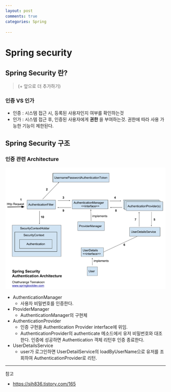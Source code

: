 ```yaml
---
layout: post
comments: true
categories: Spring

---
```


# Spring security



## Spring Security 란?

>  (+ 앞으로 더 추가하기)



### 인증 VS 인가

- 인증 : 시스템 접근 시, 등록된 사용자인지 여부를 확인하는것
- 인가 : 시스템 접근 후, 인증된 사용자에게 **권한** 을 부여하는것. 권한에 따라 사용 가능한 기능이 제한된다.



## Spring Security 구조



### 인증 관련 Architecture

![1548773216608](./../../assets/spring_security_authentication_architecture.png)

- AuthenticationManager
  - 사용자 비밀번호를 인증한다.
- ProviderManager
  - AuthenticationManager의 구현체
- AuthenticationProvider
  - 인증 구현을 Authentication Provider interface에 위임.
  - AuthenticationProvider의 authenticate 메소드에서 유저 비밀번호와 대조한다. 인증에 성공하면 Authentication 객체 리턴후 인증 종료한다.
- UserDetailsService
  - user가 로그인하면 UserDetailService의 loadByUserName으로 유저를 조회하여 AuthenticationProvider로 리턴.



---

참고

- https://sjh836.tistory.com/165